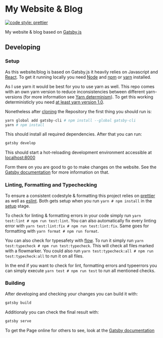 # My Website & Blog

[![code style: prettier](https://img.shields.io/badge/code_style-prettier-ff69b4.svg?style=flat-square)](https://github.com/prettier/prettier)

My website & blog based on [Gatsby.js](https://www.gatsbyjs.org)

## Developing

### Setup

As this website/blog is based on Gatsby.js it heavily relies on Javascript and [React](https://reactjs.org/).
To get it running locally you need [Node](https://nodejs.org/en/) and [npm](https://www.npmjs.com/) or [yarn](https://yarnpkg.com/lang/en/) installed.

As I use yarn it would be best for you to use yarn as well. This repo comes with an own yarn version to reduce inconsistencies between different yarn-versions (for more information see [Yarn determinism](https://yarnpkg.com/blog/2017/05/31/determinism/)). To get this working deterministicly you need [at least yarn version 1.0](https://yarnpkg.com/en/docs/yarnrc).

Nonetheless after [cloning](https://help.github.com/articles/cloning-a-repository/) the Repository the first thing you should run is:

```sh
yarn global add gatsby-cli # npm install --global gatsby-cli
yarn # npm install
```

This should install all required dependencies.
After that you can run:

```sh
gatsby develop
```

This should start a hot-reloading development environment accessible at [localhost:8000](localhost:8000)

Form there on you are good to go to make changes on the website.
See the [Gatsby documentation](https://www.gatsbyjs.org/docs/) for more information on that.

### Linting, Formatting and Typechecking

To ensure a consistent codestyle & formatting this project relies on [prettier](https://prettier.io/) as well as [eslint](https://eslint.org/). Both gets setup when you run `yarn # npm install` in the [setup](#setup) stage.

To check for linting & formatting errors in your code simply run `yarn test:lint # npm run test:lint`. You can also automatically fix every linting error with `yarn test:lint:fix # npm run test:lint:fix`. Same goes for formatting with `yarn format # npm run format`.

You can also check for typesafety with [flow](https://flow.org). To run it simply run `yarn test:typecheck # npm run test:typecheck`. This will check all files marked with a flowmarker. You could also run `yarn test:typecheck:all # npm run test:typecheck:all` to run it on all files.

In the end if you want to check for lint, formatting errors and typeerrors you can simply execute `yarn test # npm run test` to run all mentioned checks.

### Building

After developing and checking your changes you can build it with:

```sh
gatsby build
```

Additionaly you can check the final result with:

```sh
gatsby serve
```

To get the Page online for others to see, look at the [Gatsby documentation](https://www.gatsbyjs.org/docs/deploy-gatsby/)
